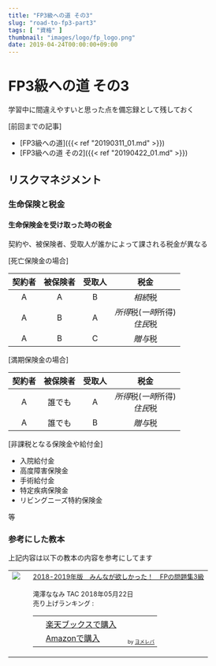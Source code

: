 ```yaml
---
title: "FP3級への道 その3"
slug: "road-to-fp3-part3"
tags: [ "資格" ]
thumbnail: "images/logo/fp_logo.png"
date: 2019-04-24T00:00:00+09:00
---
```


# FP3級への道 その3

学習中に間違えやすいと思った点を備忘録として残しておく

[前回までの記事]

* [FP3級への道]({{< ref "20190311_01.md" >}})  
* [FP3級への道 その2]({{< ref "20190422_01.md" >}})

## リスクマネジメント

### 生命保険と税金

#### 生命保険金を受け取った時の税金

契約や、被保険者、受取人が誰かによって課される税金が異なる

[死亡保険金の場合]

|  契約者 |  被保険者 |  受取人 |                         税金                          |
| :----: | :------: | :----: | :--------------------------------------------------: |
|   A    |    A     |   B    |                    <em>相続</em>税                    |
|   A    |    B     |   A    |  <em>所得</em>税(<em>一時</em>所得)<br><em>住民</em>税  |
|   A    |    B     |   C    |                    <em>贈与</em>税                    |

[満期保険金の場合]

|  契約者 |    被保険者   |  受取人 |                           税金                        |
| :----: |   :------:   | :----: | :--------------------------------------------------: |
|   A    |    誰でも     |   A    |  <em>所得</em>税(<em>一時</em>所得)<br><em>住民</em>税  |
|   A    |    誰でも     |   B    |                    <em>贈与</em>税                    |

[非課税となる保険金や給付金]

- 入院給付金
- 高度障害保険金
- 手術給付金
- 特定疾病保険金
- リビングニーズ特約保険金

等

### 参考にした教本

上記内容は以下の教本の内容を参考にしてます

<table  border="0" cellpadding="5" style="border:none"><tr><td valign="top" style="border:none;"><a href="https://hb.afl.rakuten.co.jp/hgc/1856df65.f59e3a22.1856df66.b49ed49a/yomereba_main_201904251730366382?pc=http%3A%2F%2Fbooks.rakuten.co.jp%2Frb%2F15459214%2F%3Fscid%3Daf_ich_link_urltxt%26m%3Dhttp%3A%2F%2Fm.rakuten.co.jp%2Fev%2Fbook%2F" target="_blank" rel="nofollow" ><img src="https://thumbnail.image.rakuten.co.jp/@0_mall/book/cabinet/5886/9784813275886.jpg?_ex=200x200" border="0" style="margin-right:10px" /></a></td><td valign="top" style="border:none;text-align:left"><font size="-1"><a href="https://hb.afl.rakuten.co.jp/hgc/1856df65.f59e3a22.1856df66.b49ed49a/yomereba_main_201904251730366382?pc=http%3A%2F%2Fbooks.rakuten.co.jp%2Frb%2F15459214%2F%3Fscid%3Daf_ich_link_urltxt%26m%3Dhttp%3A%2F%2Fm.rakuten.co.jp%2Fev%2Fbook%2F" target="_blank" rel="nofollow" >2018-2019年版　みんなが欲しかった！　FPの問題集3級</a><br /><br />        滝澤ななみ TAC 2018年05月22日<br />        売り上げランキング : <br /><table style="border:none"><tr><td style="border:none;text-align:left;"><div class="shoplinkrakuten" style="margin-right:5px;background: url('//img.yomereba.com/yl.gif') 0 -50px no-repeat;padding: 2px 0 2px 18px;white-space: nowrap;"><a href="https://hb.afl.rakuten.co.jp/hgc/1856df65.f59e3a22.1856df66.b49ed49a/yomereba_main_201904251730366382?pc=http%3A%2F%2Fbooks.rakuten.co.jp%2Frb%2F15459214%2F%3Fscid%3Daf_ich_link_urltxt%26m%3Dhttp%3A%2F%2Fm.rakuten.co.jp%2Fev%2Fbook%2F" target="_blank" rel="nofollow" >楽天ブックスで購入</a></div><div class="shoplinkamazon" style="margin-right:5px;background: url('//img.yomereba.com/yl.gif') 0 0 no-repeat;padding: 2px 0 2px 18px;white-space: nowrap;"><a href="https://www.amazon.co.jp/exec/obidos/asin/4813275885/kkawazoe-22/" target="_blank" rel="nofollow" >Amazonで購入</a></div>                                    			                        			                        					  </td><td style="vertical-align:bottom;padding-left:10px;font-size:x-small;border:none">by <a href="https://yomereba.com" rel="nofollow" target="_blank">ヨメレバ</a></td></tr></table></font></td></tr></table>

